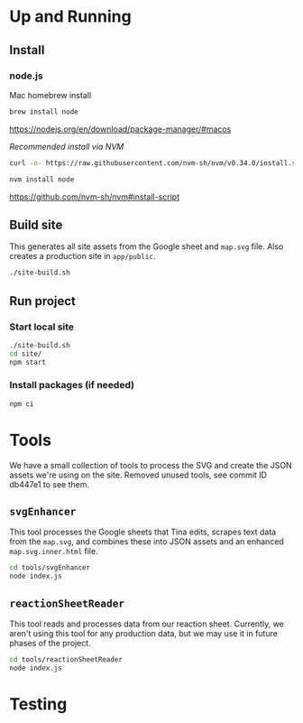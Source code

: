 # Up and Running

## Install

### node.js

Mac homebrew install
```sh
brew install node
```
https://nodejs.org/en/download/package-manager/#macos

*Recommended install via NVM*
```sh
curl -o- https://raw.githubusercontent.com/nvm-sh/nvm/v0.34.0/install.sh | bash

nvm install node
```
https://github.com/nvm-sh/nvm#install-script

## Build site
This generates all site assets from the Google sheet and `map.svg` file. Also creates a production site in `app/public`.
```sh
./site-build.sh
```

## Run project

### Start local site
```sh
./site-build.sh
cd site/
npm start
```

### Install packages (if needed)
```sh
npm ci
```

# Tools
We have a small collection of tools to process the SVG and create the JSON assets we're using on the site. Removed unused tools, see commit ID db447e1 to see them.

## `svgEnhancer`
This tool processes the Google sheets that Tina edits, scrapes text data from the `map.svg`, and combines these into JSON assets and an enhanced `map.svg.inner.html` file.
```sh
cd tools/svgEnhancer
node index.js
```

## `reactionSheetReader`
This tool reads and processes data from our reaction sheet. Currently, we aren't using this tool for any production data, but we may use it in future phases of the project.
```sh
cd tools/reactionSheetReader
node index.js
```

# Testing
